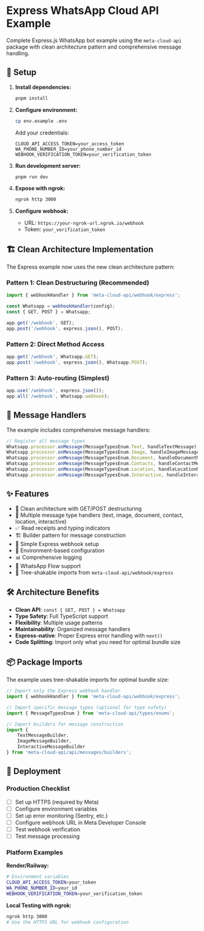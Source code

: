 # Express WhatsApp Cloud API Example

Complete Express.js WhatsApp bot example using the `meta-cloud-api` package with clean architecture pattern and comprehensive message handling.

## 🚀 Setup

1. **Install dependencies:**
   ```bash
   pnpm install
   ```

2. **Configure environment:**
   ```bash
   cp env.example .env
   ```
   
   Add your credentials:
   ```env
   CLOUD_API_ACCESS_TOKEN=your_access_token
   WA_PHONE_NUMBER_ID=your_phone_number_id
   WEBHOOK_VERIFICATION_TOKEN=your_verification_token
   ```

3. **Run development server:**
   ```bash
   pnpm run dev
   ```

4. **Expose with ngrok:**
   ```bash
   ngrok http 3000
   ```

5. **Configure webhook:**
   - URL: `https://your-ngrok-url.ngrok.io/webhook`
   - Token: `your_verification_token`

## 🏗️ Clean Architecture Implementation

The Express example now uses the new clean architecture pattern:

### Pattern 1: Clean Destructuring (Recommended)
```typescript
import { webhookHandler } from 'meta-cloud-api/webhook/express';

const Whatsapp = webhookHandler(config);
const { GET, POST } = Whatsapp;

app.get('/webhook', GET);
app.post('/webhook', express.json(), POST);
```

### Pattern 2: Direct Method Access
```typescript
app.get('/webhook', Whatsapp.GET);
app.post('/webhook', express.json(), Whatsapp.POST);
```

### Pattern 3: Auto-routing (Simplest)
```typescript
app.use('/webhook', express.json());
app.all('/webhook', Whatsapp.webhook);
```

## 📱 Message Handlers

The example includes comprehensive message handlers:

```typescript
// Register all message types
Whatsapp.processor.onMessage(MessageTypesEnum.Text, handleTextMessage);
Whatsapp.processor.onMessage(MessageTypesEnum.Image, handleImageMessage);
Whatsapp.processor.onMessage(MessageTypesEnum.Document, handleDocumentMessage);
Whatsapp.processor.onMessage(MessageTypesEnum.Contacts, handleContactMessage);
Whatsapp.processor.onMessage(MessageTypesEnum.Location, handleLocationMessage);
Whatsapp.processor.onMessage(MessageTypesEnum.Interactive, handleInteractiveMessage);
```

## ✨ Features

- 🔄 Clean architecture with GET/POST destructuring
- 📝 Multiple message type handlers (text, image, document, contact, location, interactive)
- ✅ Read receipts and typing indicators
- 🏗️ Builder pattern for message construction
- 🚀 Simple Express webhook setup
- 🔧 Environment-based configuration
- 📊 Comprehensive logging
- 🔀 WhatsApp Flow support
- 🎯 Tree-shakable imports from `meta-cloud-api/webhook/express`

## 🛠️ Architecture Benefits

- **Clean API**: `const { GET, POST } = Whatsapp`
- **Type Safety**: Full TypeScript support
- **Flexibility**: Multiple usage patterns
- **Maintainability**: Organized message handlers
- **Express-native**: Proper Express error handling with `next()`
- **Code Splitting**: Import only what you need for optimal bundle size

## 📦 Package Imports

The example uses tree-shakable imports for optimal bundle size:

```typescript
// Import only the Express webhook handler
import { webhookHandler } from 'meta-cloud-api/webhook/express';

// Import specific message types (optional for type safety)
import { MessageTypesEnum } from 'meta-cloud-api/types/enums';

// Import builders for message construction
import { 
    TextMessageBuilder,
    ImageMessageBuilder,
    InteractiveMessageBuilder 
} from 'meta-cloud-api/api/messages/builders';
```

## 🔧 Deployment

### Production Checklist

- [ ] Set up HTTPS (required by Meta)
- [ ] Configure environment variables
- [ ] Set up error monitoring (Sentry, etc.)
- [ ] Configure webhook URL in Meta Developer Console
- [ ] Test webhook verification
- [ ] Test message processing

### Platform Examples

**Render/Railway:**
```bash
# Environment variables
CLOUD_API_ACCESS_TOKEN=your_token
WA_PHONE_NUMBER_ID=your_id
WEBHOOK_VERIFICATION_TOKEN=your_verification_token
```

**Local Testing with ngrok:**
```bash
ngrok http 3000
# Use the HTTPS URL for webhook configuration
```